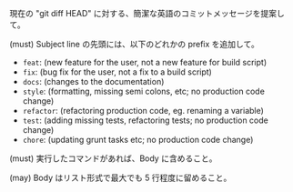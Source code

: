 現在の "git diff HEAD" に対する、簡潔な英語のコミットメッセージを提案して。

(must) Subject line の先頭には、以下のどれかの prefix を追加して。

- `feat`: (new feature for the user, not a new feature for build script)
- `fix`: (bug fix for the user, not a fix to a build script)
- `docs`: (changes to the documentation)
- `style`: (formatting, missing semi colons, etc; no production code change)
- `refactor`: (refactoring production code, eg. renaming a variable)
- `test`: (adding missing tests, refactoring tests; no production code change)
- `chore`: (updating grunt tasks etc; no production code change)

(must) 実行したコマンドがあれば、Body に含めること。

(may) Body はリスト形式で最大でも 5 行程度に留めること。
